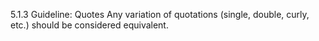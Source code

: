 5.1.3 Guideline:  Quotes  Any variation of quotations (single, double, curly, etc.) should be considered equivalent.